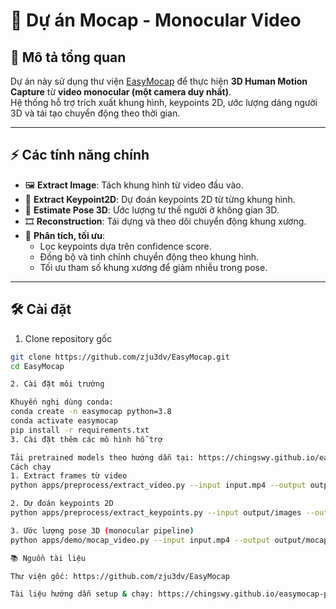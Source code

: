 # 🎥 Dự án Mocap - Monocular Video

## 📌 Mô tả tổng quan
Dự án này sử dụng thư viện [EasyMocap](https://github.com/zju3dv/EasyMocap) để thực hiện **3D Human Motion Capture** từ **video monocular (một camera duy nhất)**.  
Hệ thống hỗ trợ trích xuất khung hình, keypoints 2D, ước lượng dáng người 3D và tái tạo chuyển động theo thời gian.

---

## ⚡ Các tính năng chính
- 🖼️ **Extract Image**: Tách khung hình từ video đầu vào.  
- 📍 **Extract Keypoint2D**: Dự đoán keypoints 2D từ từng khung hình.  
- 🧍 **Estimate Pose 3D**: Ước lượng tư thế người ở không gian 3D.  
- 🎞️ **Reconstruction**: Tái dựng và theo dõi chuyển động khung xương.  
- 🔎 **Phân tích, tối ưu**:  
  - Lọc keypoints dựa trên confidence score.  
  - Đồng bộ và tinh chỉnh chuyển động theo khung hình.  
  - Tối ưu tham số khung xương để giảm nhiễu trong pose.  

---

## 🛠️ Cài đặt

1. Clone repository gốc
```bash
git clone https://github.com/zju3dv/EasyMocap.git
cd EasyMocap

2. Cài đặt môi trường

Khuyến nghị dùng conda:
conda create -n easymocap python=3.8
conda activate easymocap
pip install -r requirements.txt
3. Cài đặt thêm các mô hình hỗ trợ

Tải pretrained models theo hướng dẫn tại: https://chingswy.github.io/easymocap-public-doc/
Cách chạy
1. Extract frames từ video
python apps/preprocess/extract_video.py --input input.mp4 --output output/images

2. Dự đoán keypoints 2D
python apps/preprocess/extract_keypoints.py --input output/images --output output/keypoints2d

3. Ước lượng pose 3D (monocular pipeline)
python apps/demo/mocap_video.py --input input.mp4 --output output/mocap

📚 Nguồn tài liệu

Thư viện gốc: https://github.com/zju3dv/EasyMocap

Tài liệu hướng dẫn setup & chạy: https://chingswy.github.io/easymocap-public-doc/